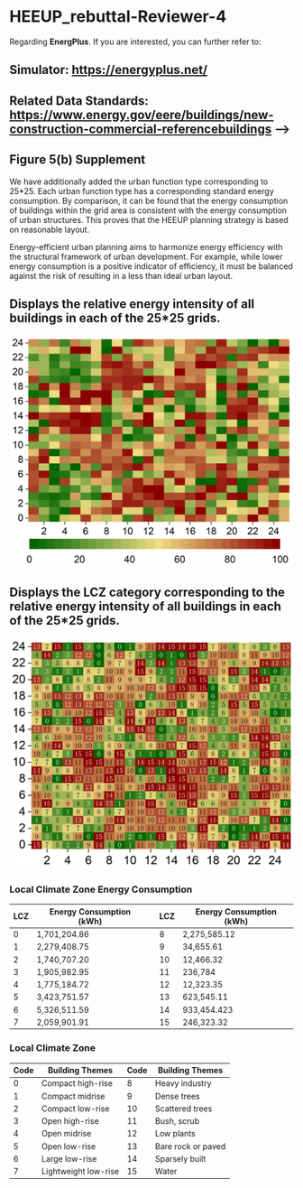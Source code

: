 # HEEUP_rebuttal-Reviewer-4

Regarding **EnergPlus**. If you are interested, you can further refer to:
## Simulator: https://energyplus.net/
## Related Data Standards: https://www.energy.gov/eere/buildings/new-construction-commercial-referencebuildings -->

## Figure 5(b) Supplement
We have additionally added the urban function type corresponding to 25*25. Each urban function type has a corresponding standard energy consumption. By comparison, it can be found that the energy consumption of buildings within the grid area is consistent with the energy consumption of urban structures. This proves that the HEEUP planning strategy is based on reasonable layout.

Energy-efficient urban planning aims to harmonize energy efficiency with the structural framework of urban development. For example, while lower energy consumption is a positive indicator of efficiency, it must be balanced against the risk of resulting in a less than ideal urban layout.

## Displays the relative energy intensity of all buildings in each of the 25*25 grids.

![alt text](Energy.png)


## Displays the LCZ category corresponding to the relative energy intensity of all buildings in each of the 25*25 grids.
![alt text](LCZ.png)

### Local Climate Zone Energy Consumption

| LCZ  | Energy Consumption (kWh) | | LCZ  | Energy Consumption (kWh) |
|------|---------------------------|-|------|---------------------------|
| 0    | 1,701,204.86              | | 8    | 2,275,585.12              |
| 1    | 2,279,408.75              | | 9    | 34,655.61                 |
| 2    | 1,740,707.20              | | 10   | 12,466.32                 |
| 3    | 1,905,982.95              | | 11   | 236,784                   |
| 4    | 1,775,184.72              | | 12   | 12,323.35                 |
| 5    | 3,423,751.57              | | 13   | 623,545.11                |
| 6    | 5,326,511.59              | | 14   | 933,454.423               |
| 7    | 2,059,901.91              | | 15   | 246,323.32                |

### Local Climate Zone

| Code | Building Themes        | Code | Building Themes             |
|------|------------------------|------|-----------------------------|
| 0    | Compact high-rise      | 8    | Heavy industry              |
| 1    | Compact midrise        | 9    | Dense trees                 |
| 2    | Compact low-rise       | 10   | Scattered trees             |
| 3    | Open high-rise         | 11   | Bush, scrub                 |
| 4    | Open midrise           | 12   | Low plants                  |
| 5    | Open low-rise          | 13   | Bare rock or paved          |
| 6    | Large low-rise         | 14   | Sparsely built              |
| 7    | Lightweight low-rise   | 15   | Water                       |
